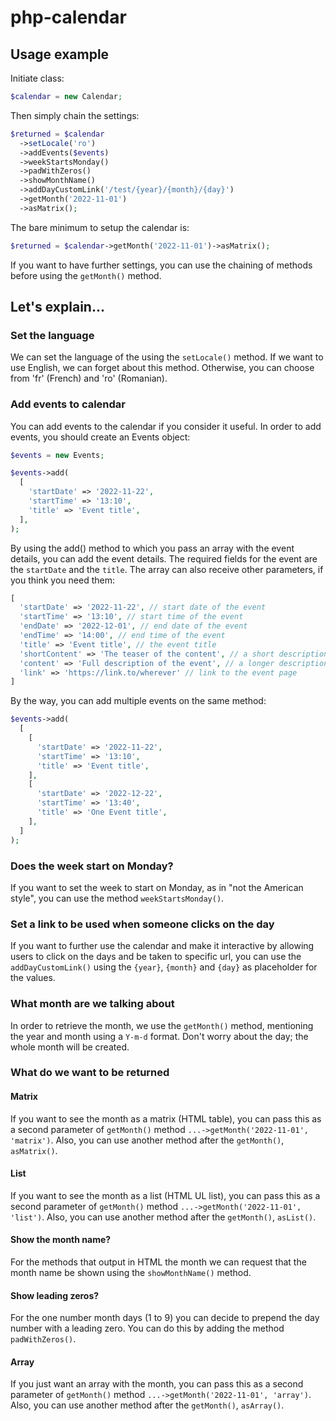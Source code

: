 # php-calendar

## Usage example

Initiate class:

```php
$calendar = new Calendar;
```
Then simply chain the settings:

```php
$returned = $calendar
  ->setLocale('ro')
  ->addEvents($events)
  ->weekStartsMonday()
  ->padWithZeros()
  ->showMonthName()
  ->addDayCustomLink('/test/{year}/{month}/{day}')
  ->getMonth('2022-11-01')
  ->asMatrix();
```
The bare minimum to setup the calendar is:

```php
$returned = $calendar->getMonth('2022-11-01')->asMatrix();
```
If you want to have further settings, you can use the chaining of methods before using the `getMonth()` method.

## Let's explain...

### Set the language
We can set the language of the  using the `setLocale()` method. If we want to use English, we can forget about this method. Otherwise, you can choose from 'fr' (French) and 'ro' (Romanian).

### Add events to calendar
You can add events to the calendar if you consider it useful. In order to add events, you should create an Events object:

```php
$events = new Events;

$events->add(
  [
    'startDate' => '2022-11-22',
    'startTime' => '13:10',
    'title' => 'Event title',
  ],
);
```

By using the add() method to which you pass an array with the event details, you can add the event details. The required fields for the event are the `startDate` and the `title`. The array can also receive other parameters, if you think you need them:

```php
[
  'startDate' => '2022-11-22', // start date of the event
  'startTime' => '13:10', // start time of the event
  'endDate' => '2022-12-01', // end date of the event
  'endTime' => '14:00', // end time of the event
  'title' => 'Event title', // the event title
  'shortContent' => 'The teaser of the content', // a short description of the event
  'content' => 'Full description of the event', // a longer description of the event
  'link' => 'https://link.to/wherever' // link to the event page
]
```

By the way, you can add multiple events on the same method:

```php
$events->add(
  [
    [
      'startDate' => '2022-11-22',
      'startTime' => '13:10',
      'title' => 'Event title',
    ],
    [
      'startDate' => '2022-12-22',
      'startTime' => '13:40',
      'title' => 'One Event title',
    ],
  ]
);
```

### Does the week start on Monday?
If you want to set the week to start on Monday, as in "not the American style", you can use the method `weekStartsMonday()`.

### Set a link to be used when someone clicks on the day
If you want to further use the calendar and make it interactive by allowing users to click on the days and be taken to specific url, you can use the `addDayCustomLink()` using the `{year}`, `{month}` and `{day}` as placeholder for the values.

### What month are we talking about
In order to retrieve the month, we use the `getMonth()` method, mentioning the year and month using a `Y-m-d` format. Don't worry about the day; the whole month will be created.

### What do we want to be returned

#### Matrix
If you want to see the month as a matrix (HTML table), you can pass this as a second parameter of `getMonth()` method `...->getMonth('2022-11-01', 'matrix')`. Also, you can use another method after the `getMonth()`, `asMatrix()`.

#### List
If you want to see the month as a list (HTML UL list), you can pass this as a second parameter of `getMonth()` method `...->getMonth('2022-11-01', 'list')`. Also, you can use another method after the `getMonth()`, `asList()`.

#### Show the month name?
For the methods that output in HTML the month we can request that the month name be shown using the `showMonthName()` method.

#### Show leading zeros?
For the one number month days (1 to 9) you can decide to prepend the day number with a leading zero. You can do this by adding the method `padWithZeros()`.

#### Array
If you just want an array with the month, you can pass this as a second parameter of `getMonth()` method `...->getMonth('2022-11-01', 'array')`. Also, you can use another method after the `getMonth()`, `asArray()`.